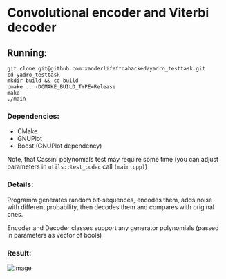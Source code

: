 # Convolutional encoder and Viterbi decoder

## Running: 
```
git clone git@github.com:xanderlifeftoahacked/yadro_testtask.git
cd yadro_testtask
mkdir build && cd build
cmake .. -DCMAKE_BUILD_TYPE=Release
make
./main
```
### Dependencies:
* CMake
* GNUPlot
* Boost (GNUPlot dependency)

Note, that Cassini polynomials test may require some time (you can adjust parameters in `utils::test_codec` call `(main.cpp)`)

### Details:
Programm generates random bit-sequences, encodes them, adds noise with different probability, then decodes them and compares with original ones. 

Encoder and Decoder classes support any generator polynomials (passed in parameters as vector of bools)

### Result: 
![image](https://github.com/user-attachments/assets/6105a232-4380-4c5a-bdb9-f134ac2501f2)
